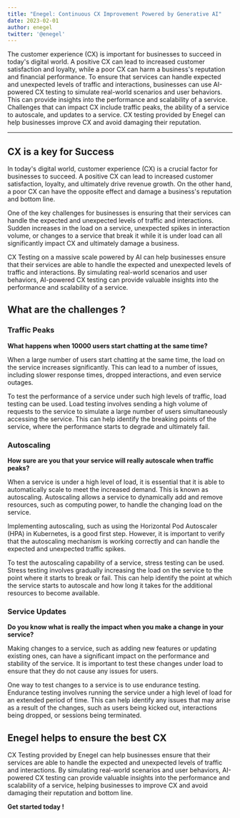 ```yaml
---
title: "Enegel: Continuous CX Improvement Powered by Generative AI"
date: 2023-02-01
author: enegel
twitter: '@enegel'
---
```


The customer experience (CX) is important for businesses to succeed in today's digital world. A positive CX can lead to increased customer satisfaction and loyalty, while a poor CX can harm a business's reputation and financial performance. To ensure that services can handle expected and unexpected levels of traffic and interactions, businesses can use AI-powered CX testing to simulate real-world scenarios and user behaviors. This can provide insights into the performance and scalability of a service. Challenges that can impact CX include traffic peaks, the ability of a service to autoscale, and updates to a service. CX testing provided by Enegel can help businesses improve CX and avoid damaging their reputation.

---

## CX is a key for Success

In today's digital world, customer experience (CX) is a crucial factor for businesses to succeed. A positive CX can lead to increased customer satisfaction, loyalty, and ultimately drive revenue growth. On the other hand, a poor CX can have the opposite effect and damage a business's reputation and bottom line.

One of the key challenges for businesses is ensuring that their services can handle the expected and unexpected levels of traffic and interactions. Sudden increases in the load on a service, unexpected spikes in interaction volume, or changes to a service that break it while it is under load can all significantly impact CX and ultimately damage a business.

CX Testing on a massive scale powered by AI can help businesses ensure that their services are able to handle the expected and unexpected levels of traffic and interactions. By simulating real-world scenarios and user behaviors, AI-powered CX testing can provide valuable insights into the performance and scalability of a service.

## What are the challenges ?

### Traffic Peaks

**What happens when 10000 users start chatting at the same time?**    

When a large number of users start chatting at the same time, the load on the service increases significantly. This can lead to a number of issues, including slower response times, dropped interactions, and even service outages.

To test the performance of a service under such high levels of traffic, load testing can be used. Load testing involves sending a high volume of requests to the service to simulate a large number of users simultaneously accessing the service. This can help identify the breaking points of the service, where the performance starts to degrade and ultimately fail.

### Autoscaling

**How sure are you that your service will really autoscale when traffic peaks?**

When a service is under a high level of load, it is essential that it is able to automatically scale to meet the increased demand. This is known as autoscaling. Autoscaling allows a service to dynamically add and remove resources, such as computing power, to handle the changing load on the service.

Implementing autoscaling, such as using the Horizontal Pod Autoscaler (HPA) in Kubernetes, is a good first step. However, it is important to verify that the autoscaling mechanism is working correctly and can handle the expected and unexpected traffic spikes.

To test the autoscaling capability of a service, stress testing can be used. Stress testing involves gradually increasing the load on the service to the point where it starts to break or fail. This can help identify the point at which the service starts to autoscale and how long it takes for the additional resources to become available.

### Service Updates

**Do you know what is really the impact when you make a change in your service?**

Making changes to a service, such as adding new features or updating existing ones, can have a significant impact on the performance and stability of the service. It is important to test these changes under load to ensure that they do not cause any issues for users.

One way to test changes to a service is to use endurance testing. Endurance testing involves running the service under a high level of load for an extended period of time. This can help identify any issues that may arise as a result of the changes, such as users being kicked out, interactions being dropped, or sessions being terminated.

## Enegel helps to ensure the best CX 

CX Testing provided by Enegel can help businesses ensure that their services are able to handle the expected and unexpected levels of traffic and interactions. By simulating real-world scenarios and user behaviors, AI-powered CX testing can provide valuable insights into the performance and scalability of a service, helping businesses to improve CX and avoid damaging their reputation and bottom line.


**Get started today !**
